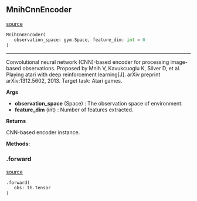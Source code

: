 #


## MnihCnnEncoder
[source](https://github.com/RLE-Foundation/rllte/blob/main/rllte/xploit/encoder/mnih_cnn_encoder.py/#L11)
```python 
MnihCnnEncoder(
   observation_space: gym.Space, feature_dim: int = 0
)
```


---
Convolutional neural network (CNN)-based encoder for processing image-based observations.
Proposed by Mnih V, Kavukcuoglu K, Silver D, et al. Playing atari with
deep reinforcement learning[J]. arXiv preprint arXiv:1312.5602, 2013.
Target task: Atari games.


**Args**

* **observation_space** (Space) : The observation space of environment.
* **feature_dim** (int) : Number of features extracted.


**Returns**

CNN-based encoder instance.


**Methods:**


### .forward
[source](https://github.com/RLE-Foundation/rllte/blob/main/rllte/xploit/encoder/mnih_cnn_encoder.py/#L47)
```python
.forward(
   obs: th.Tensor
)
```

